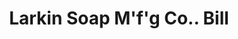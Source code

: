 ---
doi: 10.7916/D8903FVJ
date_other: '1898'
date_other_textual: '1898'
form: printed ephemera
genre:
- Invoices
name:
- Larkin Soap M'f'g Co.
object_in_context_url: https://biggert.cul.columbia.edu/items/view/ave_biggert_00896
subject_hierarchical_geographic:
- Buffalo, New York, United States
subject_name:
- Larkin Soap M'f'g Co.
title: Larkin Soap M'f'g Co.. Bill
sort_title: Larkin Soap M'f'g Co.. Bill
call_number: ave_biggert_00896
coordinates:
- 42.90472222222222,-78.84944444444444
pid: ave_biggert_00896
identifiers: ave_biggert_00896
canvas_id: ldpd:396167
permalink: "/items/ave_biggert_00896/"
layout: iiif-image-page
---